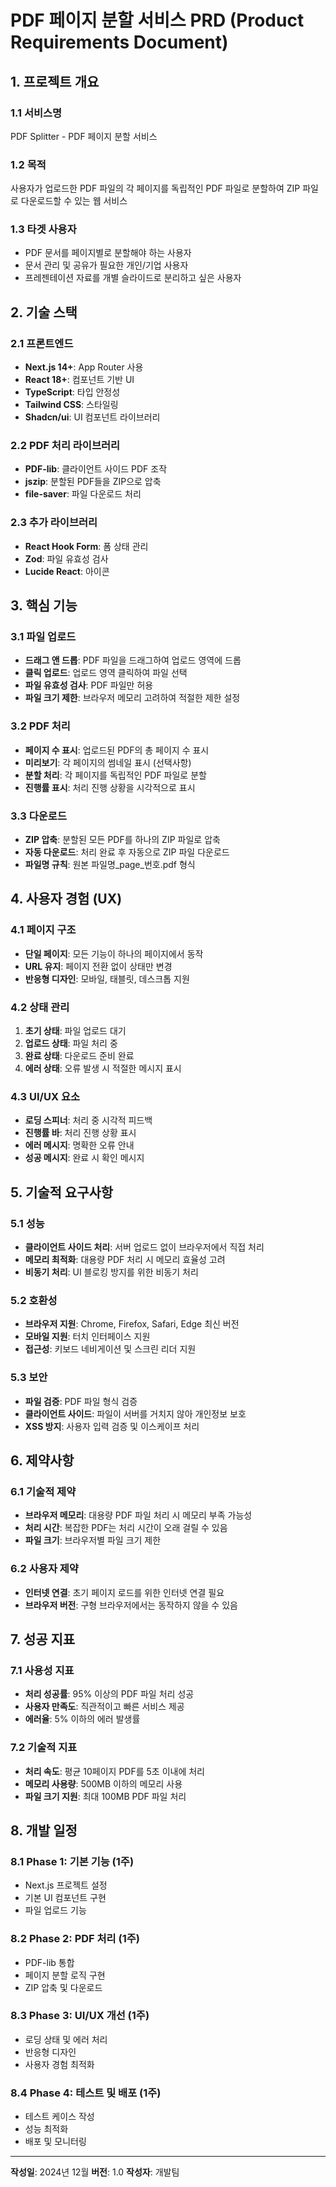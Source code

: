 # PDF 페이지 분할 서비스 PRD (Product Requirements Document)

## 1. 프로젝트 개요

### 1.1 서비스명
PDF Splitter - PDF 페이지 분할 서비스

### 1.2 목적
사용자가 업로드한 PDF 파일의 각 페이지를 독립적인 PDF 파일로 분할하여 ZIP 파일로 다운로드할 수 있는 웹 서비스

### 1.3 타겟 사용자
- PDF 문서를 페이지별로 분할해야 하는 사용자
- 문서 관리 및 공유가 필요한 개인/기업 사용자
- 프레젠테이션 자료를 개별 슬라이드로 분리하고 싶은 사용자

## 2. 기술 스택

### 2.1 프론트엔드
- **Next.js 14+**: App Router 사용
- **React 18+**: 컴포넌트 기반 UI
- **TypeScript**: 타입 안정성
- **Tailwind CSS**: 스타일링
- **Shadcn/ui**: UI 컴포넌트 라이브러리

### 2.2 PDF 처리 라이브러리
- **PDF-lib**: 클라이언트 사이드 PDF 조작
- **jszip**: 분할된 PDF들을 ZIP으로 압축
- **file-saver**: 파일 다운로드 처리

### 2.3 추가 라이브러리
- **React Hook Form**: 폼 상태 관리
- **Zod**: 파일 유효성 검사
- **Lucide React**: 아이콘

## 3. 핵심 기능

### 3.1 파일 업로드
- **드래그 앤 드롭**: PDF 파일을 드래그하여 업로드 영역에 드롭
- **클릭 업로드**: 업로드 영역 클릭하여 파일 선택
- **파일 유효성 검사**: PDF 파일만 허용
- **파일 크기 제한**: 브라우저 메모리 고려하여 적절한 제한 설정

### 3.2 PDF 처리
- **페이지 수 표시**: 업로드된 PDF의 총 페이지 수 표시
- **미리보기**: 각 페이지의 썸네일 표시 (선택사항)
- **분할 처리**: 각 페이지를 독립적인 PDF 파일로 분할
- **진행률 표시**: 처리 진행 상황을 시각적으로 표시

### 3.3 다운로드
- **ZIP 압축**: 분할된 모든 PDF를 하나의 ZIP 파일로 압축
- **자동 다운로드**: 처리 완료 후 자동으로 ZIP 파일 다운로드
- **파일명 규칙**: 원본 파일명_page_번호.pdf 형식

## 4. 사용자 경험 (UX)

### 4.1 페이지 구조
- **단일 페이지**: 모든 기능이 하나의 페이지에서 동작
- **URL 유지**: 페이지 전환 없이 상태만 변경
- **반응형 디자인**: 모바일, 태블릿, 데스크톱 지원

### 4.2 상태 관리
1. **초기 상태**: 파일 업로드 대기
2. **업로드 상태**: 파일 처리 중
3. **완료 상태**: 다운로드 준비 완료
4. **에러 상태**: 오류 발생 시 적절한 메시지 표시

### 4.3 UI/UX 요소
- **로딩 스피너**: 처리 중 시각적 피드백
- **진행률 바**: 처리 진행 상황 표시
- **에러 메시지**: 명확한 오류 안내
- **성공 메시지**: 완료 시 확인 메시지

## 5. 기술적 요구사항

### 5.1 성능
- **클라이언트 사이드 처리**: 서버 업로드 없이 브라우저에서 직접 처리
- **메모리 최적화**: 대용량 PDF 처리 시 메모리 효율성 고려
- **비동기 처리**: UI 블로킹 방지를 위한 비동기 처리

### 5.2 호환성
- **브라우저 지원**: Chrome, Firefox, Safari, Edge 최신 버전
- **모바일 지원**: 터치 인터페이스 지원
- **접근성**: 키보드 네비게이션 및 스크린 리더 지원

### 5.3 보안
- **파일 검증**: PDF 파일 형식 검증
- **클라이언트 사이드**: 파일이 서버를 거치지 않아 개인정보 보호
- **XSS 방지**: 사용자 입력 검증 및 이스케이프 처리

## 6. 제약사항

### 6.1 기술적 제약
- **브라우저 메모리**: 대용량 PDF 파일 처리 시 메모리 부족 가능성
- **처리 시간**: 복잡한 PDF는 처리 시간이 오래 걸릴 수 있음
- **파일 크기**: 브라우저별 파일 크기 제한

### 6.2 사용자 제약
- **인터넷 연결**: 초기 페이지 로드를 위한 인터넷 연결 필요
- **브라우저 버전**: 구형 브라우저에서는 동작하지 않을 수 있음

## 7. 성공 지표

### 7.1 사용성 지표
- **처리 성공률**: 95% 이상의 PDF 파일 처리 성공
- **사용자 만족도**: 직관적이고 빠른 서비스 제공
- **에러율**: 5% 이하의 에러 발생률

### 7.2 기술적 지표
- **처리 속도**: 평균 10페이지 PDF를 5초 이내에 처리
- **메모리 사용량**: 500MB 이하의 메모리 사용
- **파일 크기 지원**: 최대 100MB PDF 파일 처리

## 8. 개발 일정

### 8.1 Phase 1: 기본 기능 (1주)
- Next.js 프로젝트 설정
- 기본 UI 컴포넌트 구현
- 파일 업로드 기능

### 8.2 Phase 2: PDF 처리 (1주)
- PDF-lib 통합
- 페이지 분할 로직 구현
- ZIP 압축 및 다운로드

### 8.3 Phase 3: UI/UX 개선 (1주)
- 로딩 상태 및 에러 처리
- 반응형 디자인
- 사용자 경험 최적화

### 8.4 Phase 4: 테스트 및 배포 (1주)
- 테스트 케이스 작성
- 성능 최적화
- 배포 및 모니터링

---

**작성일**: 2024년 12월
**버전**: 1.0
**작성자**: 개발팀
